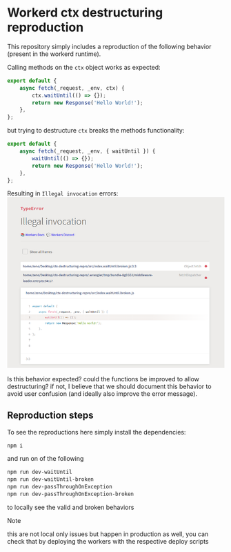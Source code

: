 # Workerd ctx destructuring reproduction

This repository simply includes a reproduction of the following behavior (present in the workerd runtime).

Calling methods on the `ctx` object works as expected:
```js
export default {
	async fetch(_request, _env, ctx) {
		ctx.waitUntil(() => {});
		return new Response('Hello World!');
	},
};
```

but trying to destructure `ctx` breaks the methods functionality:
```js
export default {
	async fetch(_request, _env, { waitUntil }) {
		waitUntil(() => {});
		return new Response('Hello World!');
	},
};
```

Resulting in `Illegal invocation` errors:
![illegal invocation error](./Illegal%20invocation%20error.png)

Is this behavior expected? could the functions be improved to allow destructuring? if not, I believe that we should document this behavior to avoid user confusion (and ideally also improve the error message).

## Reproduction steps

To see the reproductions here simply install the dependencies:
```sh
npm i
```
and run on of the following
```sh
npm run dev-waitUntil
npm run dev-waitUntil-broken
npm run dev-passThroughOnException
npm run dev-passThroughOnException-broken
```
to locally see the valid and broken behaviors

> [!NOTE]
> this are not local only issues but happen in production as well, you can check that by deploying the workers with the respective deploy scripts
